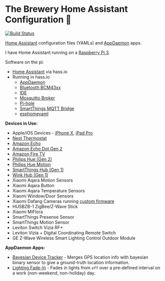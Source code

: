 # The Brewery Home Assistant Configuration 🍺
[![Build Status](https://travis-ci.org/rtclauss/hass-config.svg?branch=master)](https://travis-ci.org/rtclauss/hass-config)

[Home Assistant](https://home-assistant.io/) configuration files (YAMLs) and [AppDaemon](https://appdaemon.readthedocs.io/en/latest/) apps.

I have Home Assistant running on a [Raspberry Pi 3]().

Software on the pi:
* [Home Assistant](https://home-assistant.io/) via hass.io
* Running in hass.io
  * [AppDaemon](https://community.home-assistant.io/t/community-hass-io-add-on-appdaemon3/41261?u=frenck)
  * [Bluetooth BCM43xx](https://home-assistant.io/addons/bluetooth_bcm43xx/)
  * [IDE](https://community.home-assistant.io/t/community-hass-io-add-on-ide-based-on-cloud9/33810?u=frenck)
  * [Mosquitto Broker](https://home-assistant.io/addons/mosquitto/)
  * [Pi-hole](https://community.home-assistant.io/t/community-hass-io-add-on-pi-hole/33817?u=frenck)
  * [SmartThings MQTT Bridge](https://github.com/stjohnjohnson/smartthings-mqtt-bridge)
  * [esphomeyaml](https://esphomelib.com/esphomeyaml/index.html)

**Devices in Use:**
* Apple/iOS Devices - [iPhone X](), [iPad Pro]()
* [Nest Thermostat]()
* [Amazon Echo](http://amzn.to/2i6mShX)
* [Amazon Echo Dot Gen 2](http://amzn.to/2hvCexj)
* [Amazon Fire TV](http://amzn.to/2iD9uPx)
* [Philips Hue (Gen 2)](http://amzn.to/2hvyzzK)
* [Philips Hue Motion](http://amzn.to/2iD7jLX)
* [SmartThings Hub (Gen 1)]()
* [Wink Hub (Gen 1)]()
* Xiaomi Aqara Motion Sensors
* Xiaomi Aqara Button
* Xiaomi Aqara Temperature Sensors
* Xiaomi Window/Door Sensors
* Xiaomi Dafang Cameras running [custom firmware](https://github.com/EliasKotlyar/Xiaomi-Dafang-Hacks)
* HUSBZB-1 ZigBee/Z-Wave Stick
* Xiaomi MiFlora
* SmartThings Presense Sensor
* SmartThings Motion Sensor
* Leviton Switch Vizia RF+
* Leviton Vizia + Digital Coordinating Remote Switch
* GE Z-Wave Wireless Smart Lighting Control Outdoor Module

**AppDaemon Apps:**
* [Bayesian Device Tracker](appdaemon/apps/tracker.py) - Merges GPS location info with bayesian binary sensor to give a ground-truth location information.
* [Lighting Fade-In](appdaemon/apps/brighten_lights.py) - Fades in lights from `off` over a pre-defined interval on a work (non-weekend, non-holiday) day.
